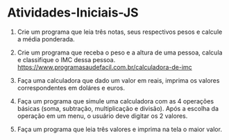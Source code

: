 # Atividades-Iniciais-JS

1) Crie um programa que leia três notas, seus respectivos pesos e calcule a média ponderada.

2) Crie um programa que receba o peso e a altura de uma pessoa, calcula e classifique o IMC
dessa pessoa. https://www.programasaudefacil.com.br/calculadora-de-imc

3) Faça uma calculadora que dado um valor em reais, imprima os valores correspondentes em
doláres e euros.

4) Faça um programa que simule uma calculadora com as 4 operações básicas (soma, subtração, multiplicação e divisão). Após a escolha da operação em um menu, o usuário deve digitar os 2 valores.

5) Faça um programa que leia três valores e imprima na tela o maior valor.
